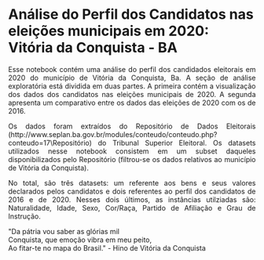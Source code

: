# Análise do Perfil dos Candidatos nas eleições municipais em 2020: Vitória da Conquista - BA

<p align = 'justify'>Esse notebook contém uma análise do perfil dos candidados eleitorais em 2020 do município de Vitória da Conquista, Ba.
A seção de análise exploratória está dividida em duas partes. A primeira contém a visualização dos dados dos candidatos nas eleições municipais de 2020. A segunda apresenta um comparativo entre os dados das eleições de 2020 com os de 2016.
</p>

<p align = 'justify'>Os dados foram extraídos do Repositório de Dados Eleitorais (http://www.seplan.ba.gov.br/modules/conteudo/conteudo.php?conteudo=17\Repositório) do Tribunal Superior Eleitoral. Os datasets utilizados nesse notebook consistem em um subset daqueles disponibilizados pelo Repositório (filtrou-se os dados relativos ao município de Vitória da Conquista). </p>

<p align = 'justify'>No total, são três datasets: um referente aos bens e seus valores declarados pelos candidatos e dois referentes ao perfil dos candidatos de 2016 e de 2020. Nesses dois últimos, as instâncias utilziadas são: Naturalidade, Idade, Sexo, Cor/Raça, Partido de Afiliação e Grau de Instrução.</p>

"Da pátria vou saber as glórias mil <br>
Conquista, que emoção vibra em meu peito,<br>
Ao fitar-te no mapa do Brasil." - Hino de Vitória da Conquista
